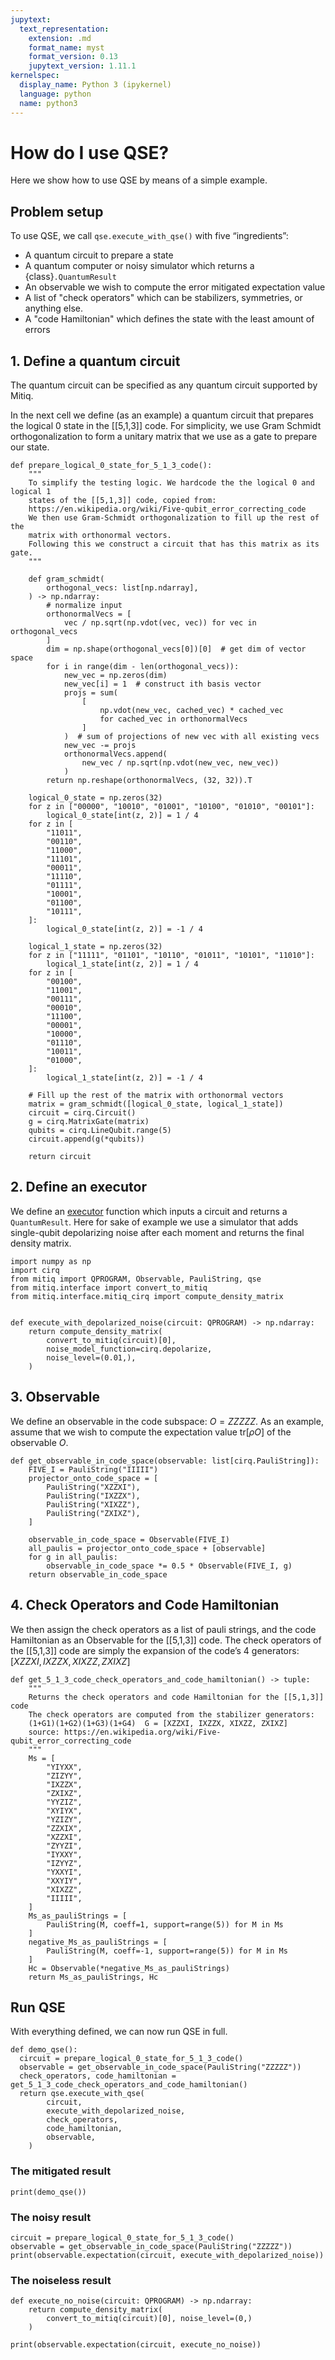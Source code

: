 ```yaml
---
jupytext:
  text_representation:
    extension: .md
    format_name: myst
    format_version: 0.13
    jupytext_version: 1.11.1
kernelspec:
  display_name: Python 3 (ipykernel)
  language: python
  name: python3
---
```


# How do I use QSE?
Here we show how to use QSE by means of a simple example.

## Problem setup
To use QSE, we call `qse.execute_with_qse()` with five “ingredients”:

- A quantum circuit to prepare a state
- A quantum computer or noisy simulator which returns a {class}`.QuantumResult`
- An observable we wish to compute the error mitigated expectation value
- A list of "check operators" which can be stabilizers, symmetries, or anything else.
- A "code Hamiltonian" which defines the state with the least amount of errors

## 1. Define a quantum circuit
The quantum circuit can be specified as any quantum circuit supported by Mitiq.

In the next cell we define (as an example) a quantum circuit that prepares the logical 0 state in the [[5,1,3]] code.
For simplicity, we use Gram Schmidt orthogonalization to form a unitary matrix that we use as a gate to prepare our state.

```{code-cell} ipython3
def prepare_logical_0_state_for_5_1_3_code():
    """
    To simplify the testing logic. We hardcode the the logical 0 and logical 1
    states of the [[5,1,3]] code, copied from:
    https://en.wikipedia.org/wiki/Five-qubit_error_correcting_code
    We then use Gram-Schmidt orthogonalization to fill up the rest of the
    matrix with orthonormal vectors.
    Following this we construct a circuit that has this matrix as its gate.
    """

    def gram_schmidt(
        orthogonal_vecs: list[np.ndarray],
    ) -> np.ndarray:
        # normalize input
        orthonormalVecs = [
            vec / np.sqrt(np.vdot(vec, vec)) for vec in orthogonal_vecs
        ]
        dim = np.shape(orthogonal_vecs[0])[0]  # get dim of vector space
        for i in range(dim - len(orthogonal_vecs)):
            new_vec = np.zeros(dim)
            new_vec[i] = 1  # construct ith basis vector
            projs = sum(
                [
                    np.vdot(new_vec, cached_vec) * cached_vec
                    for cached_vec in orthonormalVecs
                ]
            )  # sum of projections of new vec with all existing vecs
            new_vec -= projs
            orthonormalVecs.append(
                new_vec / np.sqrt(np.vdot(new_vec, new_vec))
            )
        return np.reshape(orthonormalVecs, (32, 32)).T

    logical_0_state = np.zeros(32)
    for z in ["00000", "10010", "01001", "10100", "01010", "00101"]:
        logical_0_state[int(z, 2)] = 1 / 4
    for z in [
        "11011",
        "00110",
        "11000",
        "11101",
        "00011",
        "11110",
        "01111",
        "10001",
        "01100",
        "10111",
    ]:
        logical_0_state[int(z, 2)] = -1 / 4

    logical_1_state = np.zeros(32)
    for z in ["11111", "01101", "10110", "01011", "10101", "11010"]:
        logical_1_state[int(z, 2)] = 1 / 4
    for z in [
        "00100",
        "11001",
        "00111",
        "00010",
        "11100",
        "00001",
        "10000",
        "01110",
        "10011",
        "01000",
    ]:
        logical_1_state[int(z, 2)] = -1 / 4

    # Fill up the rest of the matrix with orthonormal vectors
    matrix = gram_schmidt([logical_0_state, logical_1_state])
    circuit = cirq.Circuit()
    g = cirq.MatrixGate(matrix)
    qubits = cirq.LineQubit.range(5)
    circuit.append(g(*qubits))

    return circuit
```

## 2. Define an executor
We define an [executor](executors.md) function which inputs a circuit and returns a `QuantumResult`.
Here for sake of example we use a simulator that adds single-qubit depolarizing noise after each moment and returns the final density matrix.

```{code-cell} ipython3
import numpy as np
import cirq
from mitiq import QPROGRAM, Observable, PauliString, qse
from mitiq.interface import convert_to_mitiq
from mitiq.interface.mitiq_cirq import compute_density_matrix


def execute_with_depolarized_noise(circuit: QPROGRAM) -> np.ndarray:
    return compute_density_matrix(
        convert_to_mitiq(circuit)[0],
        noise_model_function=cirq.depolarize,
        noise_level=(0.01,),
    )
```

## 3. Observable
We define an observable in the code subspace: $O = ZZZZZ$.
As an example, assume that we wish to compute the expectation value $\mathrm{tr}[\rho O]$ of the observable $O$.

```{code-cell} ipython3
def get_observable_in_code_space(observable: list[cirq.PauliString]):
    FIVE_I = PauliString("IIIII")
    projector_onto_code_space = [
        PauliString("XZZXI"),
        PauliString("IXZZX"),
        PauliString("XIXZZ"),
        PauliString("ZXIXZ"),
    ]

    observable_in_code_space = Observable(FIVE_I)
    all_paulis = projector_onto_code_space + [observable]
    for g in all_paulis:
        observable_in_code_space *= 0.5 * Observable(FIVE_I, g)
    return observable_in_code_space

```

## 4. Check Operators and Code Hamiltonian

We then assign the check operators as a list of pauli strings, and the code Hamiltonian as an Observable for the [[5,1,3]] code.
The check operators of the [[5,1,3]] code are simply the expansion of the code’s 4 generators: $[XZZXI, IXZZX, XIXZZ, ZXIXZ]$

```{code-cell} ipython3
def get_5_1_3_code_check_operators_and_code_hamiltonian() -> tuple:
    """
    Returns the check operators and code Hamiltonian for the [[5,1,3]] code
    The check operators are computed from the stabilizer generators:
    (1+G1)(1+G2)(1+G3)(1+G4)  G = [XZZXI, IXZZX, XIXZZ, ZXIXZ]
    source: https://en.wikipedia.org/wiki/Five-qubit_error_correcting_code
    """
    Ms = [
        "YIYXX",
        "ZIZYY",
        "IXZZX",
        "ZXIXZ",
        "YYZIZ",
        "XYIYX",
        "YZIZY",
        "ZZXIX",
        "XZZXI",
        "ZYYZI",
        "IYXXY",
        "IZYYZ",
        "YXXYI",
        "XXYIY",
        "XIXZZ",
        "IIIII",
    ]
    Ms_as_pauliStrings = [
        PauliString(M, coeff=1, support=range(5)) for M in Ms
    ]
    negative_Ms_as_pauliStrings = [
        PauliString(M, coeff=-1, support=range(5)) for M in Ms
    ]
    Hc = Observable(*negative_Ms_as_pauliStrings)
    return Ms_as_pauliStrings, Hc
```

## Run QSE

With everything defined, we can now run QSE in full.

```{code-cell} ipython3
def demo_qse():
  circuit = prepare_logical_0_state_for_5_1_3_code()
  observable = get_observable_in_code_space(PauliString("ZZZZZ"))
  check_operators, code_hamiltonian = get_5_1_3_code_check_operators_and_code_hamiltonian()
  return qse.execute_with_qse(
        circuit,
        execute_with_depolarized_noise,
        check_operators,
        code_hamiltonian,
        observable,
    )
```

### The mitigated result
```{code-cell} ipython3
print(demo_qse())
```

### The noisy result
```{code-cell} ipython3
circuit = prepare_logical_0_state_for_5_1_3_code()
observable = get_observable_in_code_space(PauliString("ZZZZZ"))
print(observable.expectation(circuit, execute_with_depolarized_noise))
```

### The noiseless result
```{code-cell} ipython3
def execute_no_noise(circuit: QPROGRAM) -> np.ndarray:
    return compute_density_matrix(
        convert_to_mitiq(circuit)[0], noise_level=(0,)
    )

print(observable.expectation(circuit, execute_no_noise))
```
